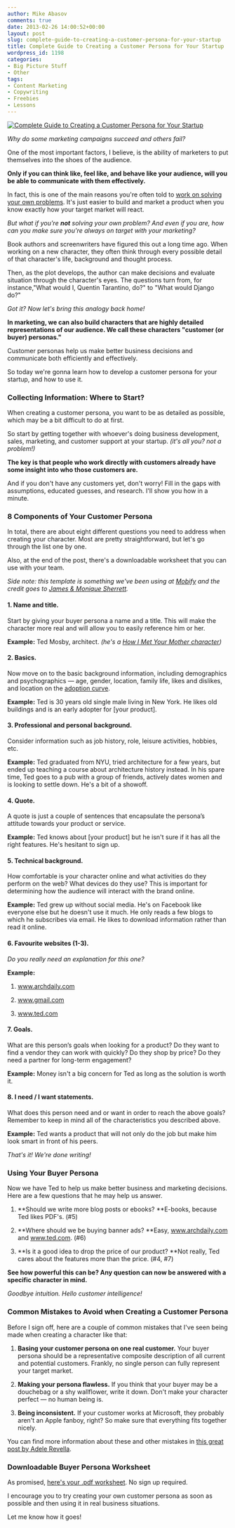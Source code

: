 ```yaml
---
author: Mike Abasov
comments: true
date: 2013-02-26 14:00:52+00:00
layout: post
slug: complete-guide-to-creating-a-customer-persona-for-your-startup
title: Complete Guide to Creating a Customer Persona for Your Startup
wordpress_id: 1198
categories:
- Big Picture Stuff
- Other
tags:
- Content Marketing
- Copywriting
- Freebies
- Lessons
---
```


[![Complete Guide to Creating a Customer Persona for Your Startup](http://marketingbeforefunding.com/wp-content/uploads/2013/02/Creating-Customer-Personas-for-Startups-590x393.png)](http://marketingbeforefunding.com/2013/02/26/complete-guide-to-creating-a-customer-persona-for-your-startup/)

_Why do some marketing campaigns succeed and others fail?_

One of the most important factors, I believe, is the ability of marketers to put themselves into the shoes of the audience.

**Only if you can think like, feel like, and behave like your audience, will you be able to communicate with them effectively.**

In fact, this is one of the main reasons you're often told to [work on solving your own problems](http://gettingreal.37signals.com/ch02_Whats_Your_Problem.php). It's just easier to build and market a product when you know exactly how your target market will react.

_But what if you're **not** solving your own problem? And even if you are, how can you make sure you're always on target with your marketing?_

Book authors and screenwriters have figured this out a long time ago. When working on a new character, they often think through every possible detail of that character's life, background and thought process.

Then, as the plot develops, the author can make decisions and evaluate situation through the character's eyes. The questions turn from, for instance,"What would I, Quentin Tarantino, do?" to "What would Django do?"

_Got it? Now let's bring this analogy back home!_

**In marketing, we can also build characters that are highly detailed representations of our audience. We call these characters "customer (or buyer) personas."**

Customer personas help us make better business decisions and communicate both efficiently and effectively.

So today we're gonna learn how to develop a customer persona for your startup, and how to use it.

<!-- more -->




### Collecting Information: Where to Start?


When creating a customer persona, you want to be as detailed as possible, which may be a bit difficult to do at first.

So start by getting together with whoever's doing business development, sales, marketing, and customer support at your startup. _(it's all you? not a problem!)_

**The key is that people who work directly with customers already have some insight into who those customers are.**

And if you don't have any customers yet, don't worry! Fill in the gaps with assumptions, educated guesses, and research. I'll show you how in a minute.




### 8 Components of Your Customer Persona


In total, there are about eight different questions you need to address when creating your character. Most are pretty straightforward, but let's go through the list one by one.

Also, at the end of the post, there's a downloadable worksheet that you can use with your team.

_Side note: this template is something we've been using at [Mobify](http://mobify.com) and the credit goes to [James & Monique Sherrett](http://www.boxcarmarketing.com/)._


#### 1. Name and title.


Start by giving your buyer persona a name and a title. This will make the character more real and will allow you to easily reference him or her.

**Example:** Ted Mosby, architect. _(he's a [How I Met Your Mother character](http://en.wikipedia.org/wiki/Ted_Mosby))_


#### 2. Basics.


Now move on to the basic background information, including demographics and psychographics — age, gender, location, family life, likes and dislikes, and location on the [adoption curve](http://en.wikipedia.org/wiki/Technology_adoption_lifecycle).

**Example:** Ted is 30 years old single male living in New York. He likes old buildings and is an early adopter for [your product].


#### 3. Professional and personal background.


Consider information such as job history, role, leisure activities, hobbies, etc.

**Example:** Ted graduated from NYU, tried architecture for a few years, but ended up teaching a course about architecture history instead. In his spare time, Ted goes to a pub with a group of friends, actively dates women and is looking to settle down. He's a bit of a showoff.


#### 4. Quote.


A quote is just a couple of sentences that encapsulate the persona’s attitude towards your product or service.

**Example:** Ted knows about [your product] but he isn't sure if it has all the right features. He's hesitant to sign up.


#### 5. Technical background.


How comfortable is your character online and what activities do they perform on the web? What devices do they use? This is important for determining how the audience will interact with the brand online.

**Example:** Ted grew up without social media. He's on Facebook like everyone else but he doesn't use it much. He only reads a few blogs to which he subscribes via email. He likes to download information rather than read it online.


#### 6. Favourite websites (1-3).


_Do you really need an explanation for this one?_

**Example:**



	
  1. www.archdaily.com

	
  2. www.gmail.com

	
  3. www.ted.com




#### 7. Goals.


What are this person’s goals when looking for a product? Do they want to find a vendor they can work with quickly? Do they shop by price? Do they need a partner for long-term engagement?

**Example:** Money isn't a big concern for Ted as long as the solution is worth it.


#### 8. I need / I want statements.


What does this person need and or want in order to reach the above goals? Remember to keep in mind all of the characteristics you described above.

**Example:** Ted wants a product that will not only do the job but make him look smart in front of his peers.



_That's it! We're done writing!_




### Using Your Buyer Persona


Now we have Ted to help us make better business and marketing decisions. Here are a few questions that he may help us answer.



	
  1. **Should we write more blog posts or ebooks?
**E-books, because Ted likes PDF's. (#5)

	
  2. **Where should we be buying banner ads?
**Easy, www.archdaily.com and www.ted.com. (#6)

	
  3. **Is it a good idea to drop the price of our product?
**Not really, Ted cares about the features more than the price. (#4, #7)


**See how powerful this can be? Any question can now be answered with a specific character in mind.**

_Goodbye intuition. Hello customer intelligence!_




### Common Mistakes to Avoid when Creating a Customer Persona


Before I sign off, here are a couple of common mistakes that I've seen being made when creating a character like that:



	
  1. **Basing your customer persona on one real customer.** Your buyer persona should be a representative composite description of all current and potential customers. Frankly, no single person can fully represent your target market.

	
  2. **Making your persona flawless.** If you think that your buyer may be a douchebag or a shy wallflower, write it down. Don't make your character perfect — no human being is.

	
  3. **Being inconsistent.** If your customer works at Microsoft, they probably aren't an Apple fanboy, right? So make sure that everything fits together nicely.


You can find more information about these and other mistakes in [this great post by Adele Revella](http://contentmarketinginstitute.com/author/adele-revella/).




### Downloadable Buyer Persona Worksheet


As promised, [here's your .pdf worksheet](http://marketingbeforefunding.com/wp-content/uploads/2013/02/Marketing-Before-Funding-Customer-Persona-Template.pdf). No sign up required.

I encourage you to try creating your own customer persona as soon as possible and then using it in real business situations.

Let me know how it goes!
